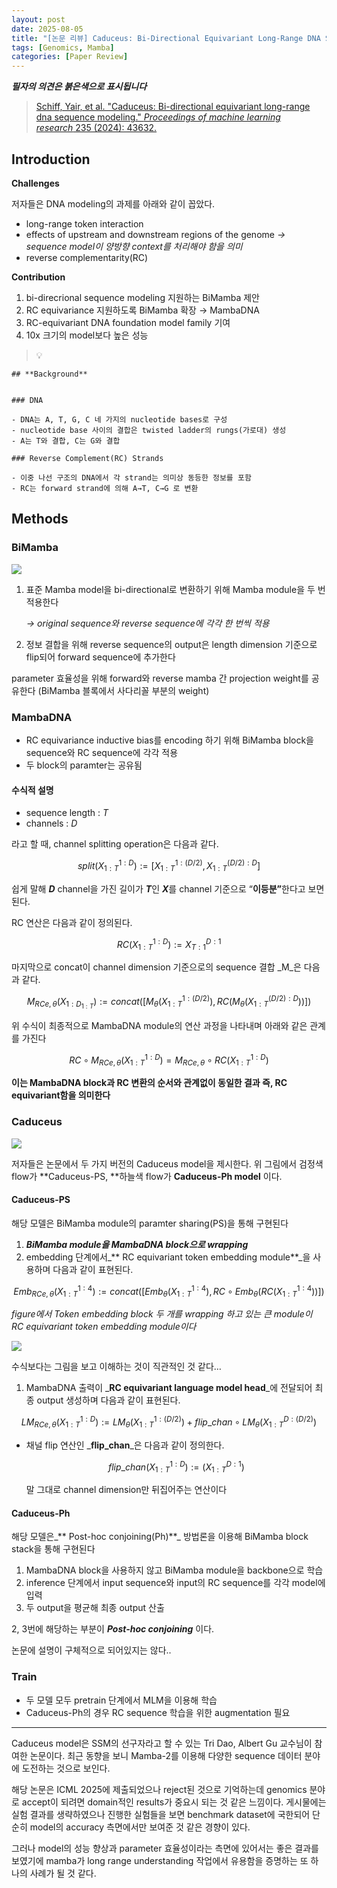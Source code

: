 ```yaml
---
layout: post
date: 2025-08-05
title: "[논문 리뷰] Caduceus: Bi-Directional Equivariant Long-Range DNA Sequence Modeling"
tags: [Genomics, Mamba]
categories: [Paper Review]
---
```


<span class="notion-red">_**필자의 의견은 붉은색으로 표시됩니다**_</span>


> [Schiff, Yair, et al. "Caduceus: Bi-directional equivariant long-range dna sequence modeling." ](https://pmc.ncbi.nlm.nih.gov/articles/PMC12189541/)[_Proceedings of machine learning research_](https://pmc.ncbi.nlm.nih.gov/articles/PMC12189541/)[ 235 (2024): 43632.](https://pmc.ncbi.nlm.nih.gov/articles/PMC12189541/)



## Introduction


**Challenges**


저자들은 DNA modeling의 과제를 아래와 같이 꼽았다.

- long-range token interaction
- effects of upstream and downstream regions of the genome 
_→ sequence model이 양방향 context를 처리해야 함을 의미_
- reverse complementarity(RC)

**Contribution**

1. bi-direcrional sequence modeling 지원하는 BiMamba 제안
1. RC equivariance 지원하도록 BiMamba 확장 → MambaDNA
1. RC-equivariant DNA foundation model family 기여
1. 10x 크기의 model보다 높은 성능

> 💡 


	## **Background**


	### DNA

	- DNA는 A, T, G, C 네 가지의 nucleotide bases로 구성
	- nucleotide base 사이의 결합은 twisted ladder의 rungs(가로대) 생성
	- A는 T와 결합, C는 G와 결합

	### Reverse Complement(RC) Strands

	- 이중 나선 구조의 DNA에서 각 strand는 의미상 동등한 정보를 포함
	- RC는 forward strand에 의해 A→T, C→G 로 변환


## Methods



### BiMamba


![](https://prod-files-secure.s3.us-west-2.amazonaws.com/542b861c-36a8-4051-84e5-8804b6728dba/2c247d59-7815-4980-99f0-8f0d21f445a7/image.png?X-Amz-Algorithm=AWS4-HMAC-SHA256&X-Amz-Content-Sha256=UNSIGNED-PAYLOAD&X-Amz-Credential=ASIAZI2LB466TBJKEPLL%2F20250831%2Fus-west-2%2Fs3%2Faws4_request&X-Amz-Date=20250831T110102Z&X-Amz-Expires=3600&X-Amz-Security-Token=IQoJb3JpZ2luX2VjEJL%2F%2F%2F%2F%2F%2F%2F%2F%2F%2FwEaCXVzLXdlc3QtMiJHMEUCICGL9WpVy3c3p0bAvRc0VOXRFElLe8t1OHvLWc6KXMi%2FAiEAmxLLNDwyvXGSXfpwPLZ%2FaScwZNQKUgg8dyh2K1GXJhsqiAQI6%2F%2F%2F%2F%2F%2F%2F%2F%2F%2F%2FARAAGgw2Mzc0MjMxODM4MDUiDPwaQ8wLeYqQZIsCfSrcA%2BtjwgsOJkZkur5sul%2BsGaRbIdUAkvjbhQT%2B5uWBCkc%2BRS3KhMgx%2FY%2B9s38MMrOIiDmMHIKOzHj8NMQnAwUDujKyYzDoPB0pA470a9NKLmh2qmIN5qnSZb1DpWqRuZi4xmUJFKLBkBxxl9LbYnTj2477J8Itd2d4Qpx42KS53ZO9MQGEqHxzmCi7yGW4NGfPtJej4iLxt1eFb4D7c1XMbaADLjZol4%2B7lefgpuNOC5wBsCKubeD5JR3BiRYY3aOjV%2FReLKsJ06%2Bha%2BjV4DAEIc34WqoeXJ6ZLGjtcEtcE2KUV%2B9mwJYGnQOR2HlNfC7o2y8p90hadwMqMCJkiN7c365XZPOzRG8pD5nlDShQYgcjUNY6%2FJ6XOCILXtuM2V3kruBkthI5hz032TVDX7jpxq95DCUupPU7RHAslSp9XqngF5XCMxhocPOZSm48suEjrpFp2SMyAwzBThzcxFBTBR%2Foyo2YGD%2BH8vEHsUYm1EX%2F4rFpAP9YvTixp0XpY2CeB9g8p8EXRhJCfS7l0%2Bd2QVncsIN2kGos1%2BCfewG8ABXnNOg9qoU4CujM8WFt7qfqXbBtSLOHF7O9RDQeN9JT%2Fs%2BgYyo29kC56T4URnlzT%2F9OtSh0md5igoc1IGMKMIaw0MUGOqUBLvGUGdpWIPz5OKRiFswksm8cD%2BspgtSuTh0Um%2BMFiCSF%2BLlhpMBWeBtrAgOM%2FnxVQDZmufjPSpDQQ6TGLH%2BCG%2B5E6iVvH2dVbsoF0i8km05Jws6fKRMKZ0c6vvteMHMpvytat0f6xo0w9tL4Z2Aeil8lEbOuFdwlYcV9fXq%2B0SBUdy6cQ0Da1MgEzVlyXvQS7hGSXDr4UHt3U4zu9TqcNUPVMC%2Bp&X-Amz-Signature=5a80c0c7ef0f59a7c255df910f4aa786d8ab5972963bd13d0925c6c8ccc2aab7&X-Amz-SignedHeaders=host&x-amz-checksum-mode=ENABLED&x-id=GetObject)

1. 표준 Mamba model을 bi-directional로 변환하기 위해 Mamba module을 두 번 적용한다

	_→ original sequence와 reverse sequence에 각각 한 번씩 적용_

1. 정보 결합을 위해 reverse sequence의 output은 length dimension 기준으로 flip되어 forward sequence에 추가한다

parameter 효율성을 위해 forward와 reverse mamba 간 projection weight를 공유한다 (BiMamba 블록에서 사다리꼴 부분의 weight)



### MambaDNA

- RC equivariance inductive bias를 encoding 하기 위해 BiMamba block을 sequence와 RC sequence에 각각 적용
- 두 block의 paramter는 공유됨


#### 수식적 설명

- sequence length : _T_
- channels : _D_

라고 할 때,  channel splitting operation은 다음과 같다.


$$
split(X^{1:D}_{1:T}):=[X^{1:(D/2)}_{1:T},X^{(D/2):D}_{1:T}]
$$


<span class="notion-red">쉽게 말해 </span><span class="notion-red">_**D**_</span><span class="notion-red"> channel을 가진 길이가 </span><span class="notion-red">_**T**_</span><span class="notion-red">인 </span><span class="notion-red">_**X**_</span><span class="notion-red">를 channel 기준으로 “</span><span class="notion-red">**이등분”**</span><span class="notion-red">한다고 보면 된다.</span>


RC 연산은 다음과 같이 정의된다.


$$
RC(X^{1:D}_{1:T}):=X^{D:1}_{T:1}
$$


마지막으로 concat이 channel dimension 기준으로의 sequence 결합 _M_은 다음과 같다.


$$
M_{RCe,\theta}(X_{1:D_{1:T}}):=concat([M_{\theta}(X^{1:(D/2)}_{1:T}),RC(M_{\theta}(X^{(D/2):D}_{1:T}))])
$$


위 수식이 최종적으로 MambaDNA module의 연산 과정을 나타내며 아래와 같은 관계를 가진다


$$
RC\circ M_{RCe,\theta}(X^{1:D}_{1:T}) = M_{RCe,\theta} \circ RC(X^{1:D}_{1:T})
$$


**이는 MambaDNA block과 RC 변환의 순서와 관계없이 동일한 결과 즉, RC equivariant함을 의미한다**



### Caduceus


![](https://prod-files-secure.s3.us-west-2.amazonaws.com/542b861c-36a8-4051-84e5-8804b6728dba/f94a60d7-8145-473b-aef9-7c68d3ec604a/image.png?X-Amz-Algorithm=AWS4-HMAC-SHA256&X-Amz-Content-Sha256=UNSIGNED-PAYLOAD&X-Amz-Credential=ASIAZI2LB466TBJKEPLL%2F20250831%2Fus-west-2%2Fs3%2Faws4_request&X-Amz-Date=20250831T110102Z&X-Amz-Expires=3600&X-Amz-Security-Token=IQoJb3JpZ2luX2VjEJL%2F%2F%2F%2F%2F%2F%2F%2F%2F%2FwEaCXVzLXdlc3QtMiJHMEUCICGL9WpVy3c3p0bAvRc0VOXRFElLe8t1OHvLWc6KXMi%2FAiEAmxLLNDwyvXGSXfpwPLZ%2FaScwZNQKUgg8dyh2K1GXJhsqiAQI6%2F%2F%2F%2F%2F%2F%2F%2F%2F%2F%2FARAAGgw2Mzc0MjMxODM4MDUiDPwaQ8wLeYqQZIsCfSrcA%2BtjwgsOJkZkur5sul%2BsGaRbIdUAkvjbhQT%2B5uWBCkc%2BRS3KhMgx%2FY%2B9s38MMrOIiDmMHIKOzHj8NMQnAwUDujKyYzDoPB0pA470a9NKLmh2qmIN5qnSZb1DpWqRuZi4xmUJFKLBkBxxl9LbYnTj2477J8Itd2d4Qpx42KS53ZO9MQGEqHxzmCi7yGW4NGfPtJej4iLxt1eFb4D7c1XMbaADLjZol4%2B7lefgpuNOC5wBsCKubeD5JR3BiRYY3aOjV%2FReLKsJ06%2Bha%2BjV4DAEIc34WqoeXJ6ZLGjtcEtcE2KUV%2B9mwJYGnQOR2HlNfC7o2y8p90hadwMqMCJkiN7c365XZPOzRG8pD5nlDShQYgcjUNY6%2FJ6XOCILXtuM2V3kruBkthI5hz032TVDX7jpxq95DCUupPU7RHAslSp9XqngF5XCMxhocPOZSm48suEjrpFp2SMyAwzBThzcxFBTBR%2Foyo2YGD%2BH8vEHsUYm1EX%2F4rFpAP9YvTixp0XpY2CeB9g8p8EXRhJCfS7l0%2Bd2QVncsIN2kGos1%2BCfewG8ABXnNOg9qoU4CujM8WFt7qfqXbBtSLOHF7O9RDQeN9JT%2Fs%2BgYyo29kC56T4URnlzT%2F9OtSh0md5igoc1IGMKMIaw0MUGOqUBLvGUGdpWIPz5OKRiFswksm8cD%2BspgtSuTh0Um%2BMFiCSF%2BLlhpMBWeBtrAgOM%2FnxVQDZmufjPSpDQQ6TGLH%2BCG%2B5E6iVvH2dVbsoF0i8km05Jws6fKRMKZ0c6vvteMHMpvytat0f6xo0w9tL4Z2Aeil8lEbOuFdwlYcV9fXq%2B0SBUdy6cQ0Da1MgEzVlyXvQS7hGSXDr4UHt3U4zu9TqcNUPVMC%2Bp&X-Amz-Signature=3945a87c370f86b5a13bb8f656fe286e7eac8d9292693d5bba1f761c817d1636&X-Amz-SignedHeaders=host&x-amz-checksum-mode=ENABLED&x-id=GetObject)


저자들은 논문에서 두 가지 버전의 Caduceus model을 제시한다. 위 그림에서 검정색 flow가 **Caduceus-PS, **하늘색 flow가 **Caduceus-Ph model** 이다.



#### Caduceus-PS


해당 모델은 BiMamba module의 paramter sharing(PS)을 통해 구현된다

1. _**BiMamba module을 MambaDNA block으로 wrapping**_
1. embedding 단계에서_** RC equivariant token embedding module**_을 사용하며 다음과 같이 표현된다.

$$
Emb_{RCe,\theta}(X^{1:4}_{1:T}):=concat([Emb_{\theta}(X^{1:4}_{1:T}),RC \circ Emb_{\theta}(RC(X^{1:4}_{1:T}))])
$$


_figure에서 Token embedding block 두 개를 wrapping 하고 있는 큰 module이 RC equivariant token embedding module이다_


![](https://prod-files-secure.s3.us-west-2.amazonaws.com/542b861c-36a8-4051-84e5-8804b6728dba/b175e4da-71eb-4e91-8c23-a06dabe673c9/image.png?X-Amz-Algorithm=AWS4-HMAC-SHA256&X-Amz-Content-Sha256=UNSIGNED-PAYLOAD&X-Amz-Credential=ASIAZI2LB466TBJKEPLL%2F20250831%2Fus-west-2%2Fs3%2Faws4_request&X-Amz-Date=20250831T110102Z&X-Amz-Expires=3600&X-Amz-Security-Token=IQoJb3JpZ2luX2VjEJL%2F%2F%2F%2F%2F%2F%2F%2F%2F%2FwEaCXVzLXdlc3QtMiJHMEUCICGL9WpVy3c3p0bAvRc0VOXRFElLe8t1OHvLWc6KXMi%2FAiEAmxLLNDwyvXGSXfpwPLZ%2FaScwZNQKUgg8dyh2K1GXJhsqiAQI6%2F%2F%2F%2F%2F%2F%2F%2F%2F%2F%2FARAAGgw2Mzc0MjMxODM4MDUiDPwaQ8wLeYqQZIsCfSrcA%2BtjwgsOJkZkur5sul%2BsGaRbIdUAkvjbhQT%2B5uWBCkc%2BRS3KhMgx%2FY%2B9s38MMrOIiDmMHIKOzHj8NMQnAwUDujKyYzDoPB0pA470a9NKLmh2qmIN5qnSZb1DpWqRuZi4xmUJFKLBkBxxl9LbYnTj2477J8Itd2d4Qpx42KS53ZO9MQGEqHxzmCi7yGW4NGfPtJej4iLxt1eFb4D7c1XMbaADLjZol4%2B7lefgpuNOC5wBsCKubeD5JR3BiRYY3aOjV%2FReLKsJ06%2Bha%2BjV4DAEIc34WqoeXJ6ZLGjtcEtcE2KUV%2B9mwJYGnQOR2HlNfC7o2y8p90hadwMqMCJkiN7c365XZPOzRG8pD5nlDShQYgcjUNY6%2FJ6XOCILXtuM2V3kruBkthI5hz032TVDX7jpxq95DCUupPU7RHAslSp9XqngF5XCMxhocPOZSm48suEjrpFp2SMyAwzBThzcxFBTBR%2Foyo2YGD%2BH8vEHsUYm1EX%2F4rFpAP9YvTixp0XpY2CeB9g8p8EXRhJCfS7l0%2Bd2QVncsIN2kGos1%2BCfewG8ABXnNOg9qoU4CujM8WFt7qfqXbBtSLOHF7O9RDQeN9JT%2Fs%2BgYyo29kC56T4URnlzT%2F9OtSh0md5igoc1IGMKMIaw0MUGOqUBLvGUGdpWIPz5OKRiFswksm8cD%2BspgtSuTh0Um%2BMFiCSF%2BLlhpMBWeBtrAgOM%2FnxVQDZmufjPSpDQQ6TGLH%2BCG%2B5E6iVvH2dVbsoF0i8km05Jws6fKRMKZ0c6vvteMHMpvytat0f6xo0w9tL4Z2Aeil8lEbOuFdwlYcV9fXq%2B0SBUdy6cQ0Da1MgEzVlyXvQS7hGSXDr4UHt3U4zu9TqcNUPVMC%2Bp&X-Amz-Signature=401a1342acf1d8f23e3a4f45a464ba06c53f64ee117caaa1cf08ac95efcf09bf&X-Amz-SignedHeaders=host&x-amz-checksum-mode=ENABLED&x-id=GetObject)


<span class="notion-red">수식보다는 그림을 보고 이해하는 것이 직관적인 것 같다…</span>

1. MambaDNA 출력이 _**RC equivariant language model head**_에 전달되어 최종 output 생성하며 다음과 같이 표현된다.

$$
LM_{RCe,\theta}(X^{1:D}_{1:T}):= LM_{\theta}(X^{1:(D/2)}_{1:T})+flip\_chan\circ LM_{\theta}(X^{D:(D/2)}_{1:T})
$$

- 채널 flip 연산인 _**flip\_chan**_은 다음과 같이 정의한다.

	$$
	flip\_chan(X^{1:D}_{1:T}):=(X^{D:1}_{1:T})
	$$


	말 그대로 channel dimension만 뒤집어주는 연산이다



#### Caduceus-Ph


해당 모델은_** Post-hoc conjoining(Ph)**_ 방법론을 이용해 BiMamba block stack을 통해 구현된다

1. MambaDNA block을 사용하지 않고 BiMamba module을 backbone으로 학습
1. inference 단계에서 input sequence와 input의 RC sequence를 각각 model에 입력
1. 두 output을 평균해 최종 output 산출

2, 3번에 해당하는 부분이 _**Post-hoc conjoining**_ 이다.


<span class="notion-red">논문에 설명이 구체적으로 되어있지는 않다..</span>



### Train

- 두 모델 모두 pretrain 단계에서 MLM을 이용해 학습
- Caduceus-Ph의 경우 RC sequence 학습을 위한 augmentation 필요

---


<span class="notion-red">Caduceus model은 SSM의 선구자라고 할 수 있는 Tri Dao, Albert Gu 교수님이 참여한 논문이다. 최근 동향을 보니 Mamba-2를 이용해 다양한 sequence 데이터 분야에 도전하는 것으로 보인다.</span>


<span class="notion-red">해당 논문은 ICML 2025에 제출되었으나 reject된 것으로 기억하는데 genomics 분야로 accept이 되려면 domain적인 results가 중요시 되는 것 같은 느낌이다. 게시물에는 실험 결과를 생략하였으나 진행한 실험들을 보면 benchmark dataset에 국한되어 단순히 model의 accuracy 측면에서만 보여준 것 같은 경향이 있다.</span>


<span class="notion-red">그러나 model의 성능 향상과 parameter 효율성이라는 측면에 있어서는 좋은 결과를 보였기에 mamba가 long range understanding 작업에서 유용함을 증명하는 또 하나의 사례가 될 것 같다.</span>

